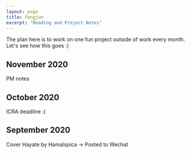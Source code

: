 ```yaml
---
layout: page
title: Fengjun
excerpt: "Reading and Project Notes"
---
```

The plan here is to work on one fun project outside of work every month. Let's
see how this goes :)

## November 2020
PM notes

## October 2020
ICRA deadline :(

## September 2020
Cover Hayate by Hamalspica -> Posted to Wechat
